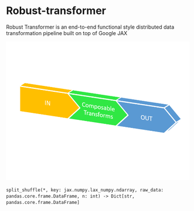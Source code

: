<h1> Robust-transformer </h1>

Robust Transformer is an end-to-end functional style distributed data transformation pipeline built on top of Google JAX


<p align="left">
  <img src="transformer.png" width="500" title="hover text">
</p>

`split_shuffle(*, key: jax.numpy.lax_numpy.ndarray, raw_data: pandas.core.frame.DataFrame, n: int) -> Dict[str, pandas.core.frame.DataFrame]`
